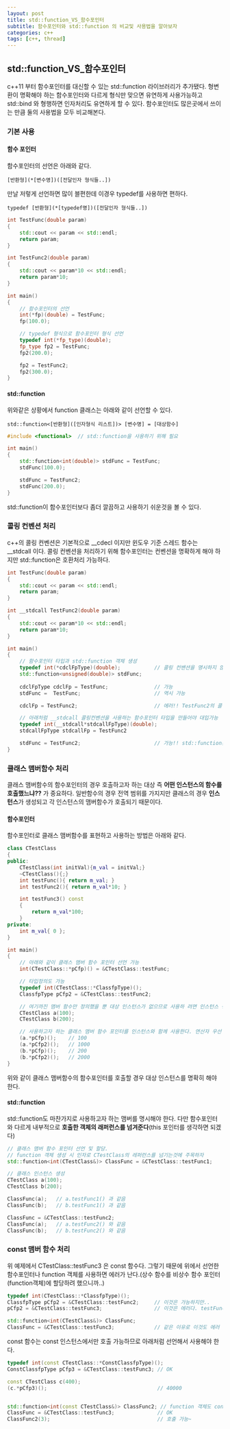 ```yaml
---
layout: post
title: std::function_VS_함수포인터
subtitle: 함수포인터와 std::function 의 비교및 사용법을 알아보자
categories: c++
tags: [c++, thread] 
---
```



## std::function_VS_함수포인터

c++11 부터 함수포인터를 대신할 수 있는 std::function 라이브러리가 추가됐다. 형변환이 명확해야 하는 함수포인터와 다르게 형식만 맞으면 유연하게 사용가능하고 std::bind 와 형행하면 인자처리도 유연하게 할 수 있다. 함수포인터도 많은곳에서 쓰이는 만큼 둘의 사용법을 모두 비교해본다.

### 기본 사용

#### 함수 포인터

함수포인터의 선언은 아래와 같다.
```
[반환형](*[변수명])([전달인자 형식들..])
```

만날 저렇게 선언하면 많이 블편한데 이경우 typedef를 사용하면 편하다.
```
typedef [반환형](*[typedef명])([전달인자 형식들..])
```

``` cpp
int TestFunc(double param)
{
    std::cout << param << std::endl;
    return param;
}

int TestFunc2(double param)
{
    std::cout << param*10 << std::endl;
    return param*10;
}

int main()
{
    // 함수포인터의 선언
    int(*fp)(double) = TestFunc;
    fp(100.0);

    // typedef 형식으로 함수포인터 형식 선언
    typedef int(*fp_type)(double);
    fp_type fp2 = TestFunc;
    fp2(200.0);

    fp2 = TestFunc2;
    fp2(300.0);
}
```

#### std::function

위와같은 상황에서 function 클래스는 아래와 같이 선언할 수 있다.
```
std::function<[반환형]([인자형식 리스트])> [변수명] = [대상함수]
```

``` cpp
#include <functional>  // std::function을 사용하기 위해 필요

int main()
{
    std::function<int(double)> stdFunc = TestFunc;
    stdFunc(100.0);

    stdFunc = TestFunc2;
    stdFunc(200.0);
}
```

std::function이 함수포인터보다 좀더 깔끔하고 사용하기 쉬운것을 볼 수 있다.

### 콜링 컨벤션 처리

c++의 콜링 컨벤션은 기본적으로 __cdecl 이지만 윈도우 기준 스레드 함수는 __stdcall 이다. 콜링 컨벤션을 처리하기 위해 함수포인터는 컨벤션을 명확하게 해야 하지만 std::function은 호환처리 가능하다.

``` cpp
int TestFunc(double param)
{
    std::cout << param << std::endl;
    return param;
}

int __stdcall TestFunc2(double param)
{
    std::cout << param*10 << std::endl;
    return param*10;
}

int main()
{
    // 함수포인터 타입과 std::function 객체 생성
    typedef int(*cdclFpType)(double);           // 콜링 컨밴션을 명시하지 않으면 기본적으로 __cdecl 콜링 컨벤션을 따른다.
    std::function<unsigned(double)> stdFunc;
    
    cdclFpType cdclFp = TestFunc;               // 가능
    stdFunc =  TestFunc;                        // 역시 가능

    cdclFp = TestFunc2;                         // 에러!! TestFunc2의 콜링 컨벤션은 __stdcall이다

    // 아래처럼 __stdcall 콜링컨벤션을 사용하는 함수포인터 타입을 만들어야 대입가능
    typedef int(__stdcall*stdcallFpType)(double); 
    stdcallFpType stdcallFp = TestFunc2

    stdFunc = TestFunc2;                        // 가능!! std::function은 콜링컨벤션 호환된다.
}
```

### 클래스 맴버함수 처리

클래스 맴버함수의 함수포인터의 경우 호출하고자 하는 대상 즉 **어떤 인스턴스의 함수를 호출했느냐??** 가 중요하다. 일반함수의 경우 전역 범위를 가지지만 클래스의 경우 **인스턴스**가 생성되고 각 인스턴스의 맴버함수가 호출되기 때문이다.

#### 함수포인터

함수포인터로 클래스 맴버함수를 표현하고 사용하는 방법은 아래와 같다.

``` cpp
class CTestClass
{
public:
    CTestClass(int initVal){m_val = initVal;}
    ~CTestClass(){;}
    int testFunc(){ return m_val; }
    int testFunc2(){ return m_val*10; }    

    int testFunc3() const 
    {
        return m_val*100;
    }
private:
    int m_val{ 0 };
}

int main()
{
    // 아래와 같이 클래스 맴버 함수 포인터 선언 가능
    int(CTestClass::*pCfp)() = &CTestClass::testFunc;

    // 타입정의도 가능
    typedef int(CTestClass::*ClassfpType)();
    ClassfpType pCfp2 = &CTestClass::testFunc2;

    // 여기까진 맴버 함수만 정의했을 뿐 대상 인스턴스가 없으므로 사용하 려면 인스턴스 생성먼저..
    CTestClass a(100);
    CTestClass b(200);

    // 사용하고자 하는 클래스 맴버 함수 포인터를 인스턴스와 함께 사용한다. 연산자 우선 순위가 있어 괄호로 묶어서 사용
    (a.*pCfp)();    // 100
    (a.*pCfp2)();   // 1000
    (b.*pCfp)();    // 200
    (b.*pCfp2)();   // 2000
}
```
위와 같이 클래스 맴버함수의 함수포인터를 호출할 경우 대상 인스턴스를 명확히 해야 한다.

#### std::function

std::function도 마찬가지로 사용하고자 하는 맴버를 명시해야 한다. 다만 함수포인터와 다르게 내부적으로 **호출한 객체의 래퍼런스를 넘겨준다**(this 포인터를 생각하면 되겠다)

``` cpp
// 클래스 맴버 함수 포인터 선언 및 할당.
// function 객체 생성 시 인자로 CTestClass의 레퍼런스를 넘기는것에 주목하자
std::function<int(CTestClass&)> ClassFunc = &CTestClass::testFunc1;

// 클래스 인스턴스 생성
CTestClass a(100);
CTestClass b(200);

ClassFunc(a);   // a.testFunc1() 과 같음
ClassFunc(b);   // b.testFunc1() 과 같음

ClassFunc = &CTestClass::testFunc2;
ClassFunc(a);   // a.testFunc2() 와 같음
ClassFunc(b);   // b.testFunc2() 와 같음
```

### const 맴버 함수 처리 

위 예제에서 CTestClass::testFunc3 은 const 함수다. 그렇기 때문에 위에서 선언한 함수포인터나 function 객체를 사용하면 에러가 난다.(상수 함수를 비상수 함수 포인터(function객체)에 할당하려 했으니까..)

``` cpp
typedef int(CTestClass::*ClassfpType)();
ClassfpType pCfp2 = &CTestClass::testFunc2;     // 이것은 가능하지만..
pCfp2 = &CTestClass::testFunc3;                 // 이것은 에러다. testFunc3이 const(상수) 함수이므로..

std::function<int(CTestClass&)> ClassFunc;
ClassFunc = &CTestClass::testFunc3;             // 같은 이유로 이것도 에러
```

const 함수는 const 인스턴스에서만 호출 가능하므로 아래처럼 선언해서 사용해야 한다.
``` cpp
typedef int(const CTestClass::*ConstClassfpType)();
ConstClassfpType pCfp3 = &CTestClass::testFunc3; // OK

const CTestClass c(400);
(c.*pCfp3)();                                    // 40000


std::function<int(const CTestClass&)> ClassFunc2; // function 객체도 const 객체의 레퍼런스를 받도록 하면..
ClassFunc = &CTestClass::testFunc3;              // OK
ClassFunc2(3);                                   // 호출 가능~
```

#### 